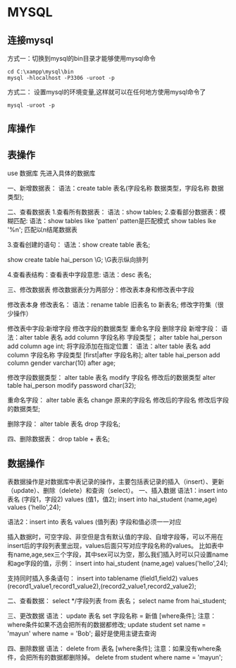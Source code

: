 # MYSQL

## 连接mysql
方式一：切换到mysql的bin目录才能够使用mysql命令
```
cd C:\xampp\mysql\bin
mysql -hlocalhost -P3306 -uroot -p
```
方式二：
设置mysql的环境变量,这样就可以在任何地方使用mysql命令了
```
mysql -uroot -p
```


## 库操作



## 表操作
use 数据库  先进入具体的数据库

一、新增数据表：
语法：create table 表名(字段名称 数据类型，字段名称 数据类型);

二、查看数据表
1.查看所有数据表：
语法：show tables;
2.查看部分数据表：模糊匹配:
语法：show tables like 'patten'  patten是匹配模式
show tables lke '%n';  匹配以n结尾数据表

3.查看创建的语句：
语法：show create table 表名;

show create table hai_person \G;  \G表示纵向排列

4.查看表结构：查看表中字段意思:
语法：desc 表名;

三、修改数据表
修改数据表分为两部分：修改表本身和修改表中字段

修改表本身
修改表名：
语法：rename table 旧表名 to 新表名;
修改字符集（很少操作）





修改表中字段:新增字段 修改字段的数据类型 重命名字段  删除字段
新增字段：
语法：alter table 表名 add column 字段名称 字段类型；
alter table hai_person add column age int;
将字段添加在指定位置：
语法：alter table 表名 add column 字段名称 字段类型 [first|after 字段名称];
alter table hai_person add column gender varchar(10) after age;

修改字段数据类型：
alter table 表名 modify 字段名 修改后的数据类型
alter table hai_person modify password char(32);

重命名字段：
alter table 表名 change 原来的字段名 修改后的字段名 修改后字段的数据类型;

删除字段：
alter table 表名 drop 字段名;


四、删除数据表：
drop table + 表名;

## 数据操作
表数据操作是对数据库中表记录的操作，主要包括表记录的插入（insert）、更新（update）、删除（delete）和查询（select）。
一、插入数据
语法1：insert into 表名 (字段1，字段2) values (值1，值2);
insert into hai_student (name,age) values ('hello',24);

语法2：insert into 表名 values (值列表)
字段和值必须一一对应

插入数据时，可空字段、非空但是含有默认值的字段、自增字段等，可以不用在insert后的字段列表里出现，values后面只写对应字段名称的values。
比如表中有name,age,sex三个字段，其中sex可以为空，那么我们插入时可以只设置name和age字段的值，示例：
insert into hai_student (name,age) values('hello',24);

支持同时插入多条语句：
insert into tablename (field1,field2) values (record1_value1,record1_value2),(record2_value1,record2_value2);


二、查看数据：
select */字段列表 from 表名；
select name from hai_student;

三、更改数据
语法：
update 表名 set 字段名称 = 新值 [where条件];
注意：where条件如果不选会把所有的数据都修改;
update student set name = 'mayun' where name = 'Bob';
最好是使用主键去查询

四、删除数据
语法：
delete from 表名 [where条件];
注意：如果没有where条件，会把所有的数据都删除掉。
delete from student where name = 'mayun';
